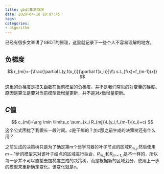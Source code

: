 ```yaml
---
title: gbdt算法原理
date: 2020-04-10 10:07:45
tags:
categories: 
- algorithm
---
```

已经有很多文章讲了GBDT的原理，这里就记录下一些个人不容易理解的地方。

## 负梯度
$$
r_{mi}=-[\frac{\partial L(y,f(x_i)}{\partial f(x_i)}]\\\\
s.t.,{f(x)=f_{m-1}(x)}
$$

这里的负梯度是损失函数在当前模型的负梯度，并不是我们常见的对变量的梯度。原因是算法是要对当前模型做增量更新，并不是对$x$做增量更新。
## $C$值
$$
c_{mi}=\arg \min \limits_c \sum_{x_i R_{mj}}L(y_i,f_{m-1}(x_i)+c)
$$
这个公式困扰了我很长一段时间。$c$是干嘛的？加$c$那之前生成的决策树还有什么用？

之前生成的决策树只是为了确定第$m$个弱学习器的叶子节点的区域$R_{m,j}$,然后使用$m-1$步的模型来对该叶子结点的区域进行拟合，$R_{m,j}$和$R_{m-1,j}$是不一样的，所以每一步并不可以直接去加梯度生成的决策树，而是根据新的区域划分，使用上一步的模型来重新确定变化。该变化就是$c$。